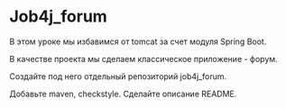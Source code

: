 # Job4j_forum

В этом уроке мы избавимся от tomcat за счет модуля Spring Boot.

В качестве проекта мы сделаем классическое приложение - форум.

Создайте под него отдельный репозиторий job4j_forum.

Добавьте maven, checkstyle. Сделайте описание README.

